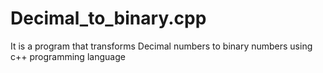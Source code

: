 # Decimal_to_binary.cpp
It is a program that transforms Decimal numbers to binary numbers using c++ programming language
